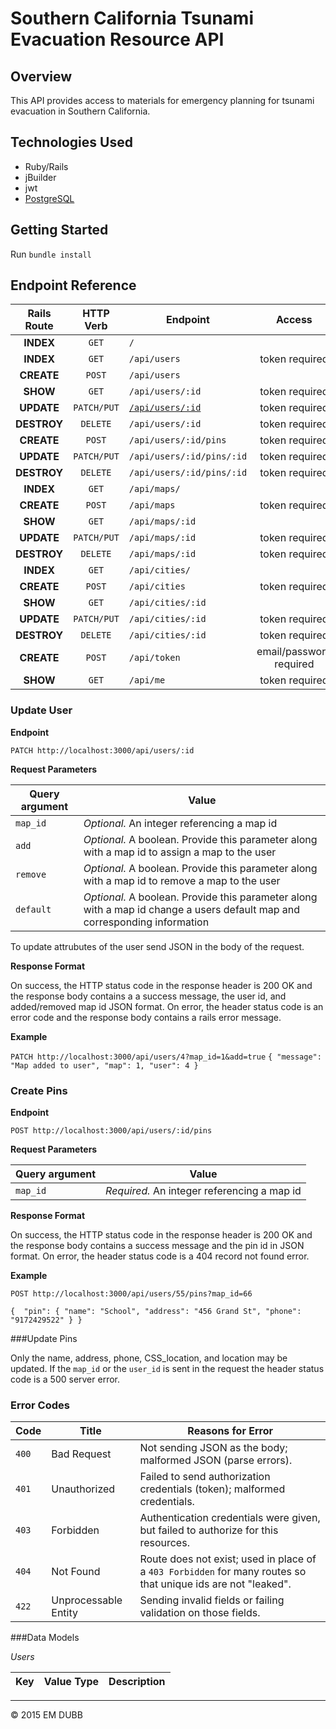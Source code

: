 # Southern California Tsunami Evacuation Resource API

## Overview

This API provides access to materials for emergency planning for tsunami evacuation
in Southern California.

## Technologies Used

* Ruby/Rails
* jBuilder
* jwt
* [PostgreSQL](http://www.postgresql.org/docs/)

## Getting Started

Run `bundle install`

## Endpoint Reference

Rails Route | HTTP Verb  | Endpoint                      | Access    
:----------:|:----------:|-------------------------------|:---------------:
**INDEX**   | `GET`      | `/`                           | 
**INDEX**   | `GET`      | `/api/users`                  | token required
**CREATE**  | `POST`     | `/api/users`                  | 
**SHOW**    | `GET`      | `/api/users/:id`              | token required
**UPDATE**  | `PATCH/PUT`| [`/api/users/:id`](#postUser) | token required
**DESTROY** | `DELETE`   | `/api/users/:id`              | token required
**CREATE**  | `POST`     | `/api/users/:id/pins`         | token required
**UPDATE**  | `PATCH/PUT`| `/api/users/:id/pins/:id`     | token required
**DESTROY** | `DELETE`   | `/api/users/:id/pins/:id`     | token required
**INDEX**   | `GET`      | `/api/maps/`                  | 
**CREATE**  | `POST`     | `/api/maps`                   | token required
**SHOW**    | `GET`      | `/api/maps/:id`               | 
**UPDATE**  | `PATCH/PUT`| `/api/maps/:id`               | token required
**DESTROY** | `DELETE`   | `/api/maps/:id`               | token required
**INDEX**   | `GET`      | `/api/cities/`                | 
**CREATE**  | `POST`     | `/api/cities`                 | token required
**SHOW**    | `GET`      | `/api/cities/:id`             | 
**UPDATE**  | `PATCH/PUT`| `/api/cities/:id`             | token required
**DESTROY** | `DELETE`   | `/api/cities/:id`             | token required
**CREATE**  | `POST`     | `/api/token`                  | email/password required
**SHOW**    | `GET`      | `/api/me`                     | token required

<a name="postUser"></a>
### Update User 

**Endpoint**

`PATCH http://localhost:3000/api/users/:id`

**Request Parameters**

Query argument | Value
---------------|------------------------------
`map_id`       | *Optional.* An integer referencing a map id
`add`          | *Optional.* A boolean. Provide this parameter along with a map id to assign a map to the user
`remove`       | *Optional.* A boolean. Provide this parameter along with a map id to remove a map to the user
`default`      | *Optional.* A boolean. Provide this parameter along with a map id change a users default map and corresponding information

To update attrubutes of the user send JSON in the body of the request.

**Response Format**

On success, the HTTP status code in the response header is 200 OK and the response body contains a a success message, the user id, and added/removed map id JSON format. On error, the header status code is an error code and the response body contains a rails error message.

**Example**

`PATCH http://localhost:3000/api/users/4?map_id=1&add=true`
`
{
  "message": "Map added to user",
  "map": 1,
  "user": 4
}
`

### Create Pins

**Endpoint**

`POST http://localhost:3000/api/users/:id/pins`

**Request Parameters**

Query argument | Value
---------------|------------------------------
`map_id`       | *Required.* An integer referencing a map id

**Response Format**

On success, the HTTP status code in the response header is 200 OK and the response body contains a success message and the pin id in JSON format. On error, the header status code is a 404 record not found error.

**Example**

`POST http://localhost:3000/api/users/55/pins?map_id=66`

`{ 
    "pin": {
      "name": "School",
      "address": "456 Grand St",
      "phone": "9172429522"
    }
}`

###Update Pins

Only the name, address, phone, CSS_location, and location may be updated. If the `map_id` or the `user_id` is sent in the request the header status code is a 500 server error.

### Error Codes

Code      | Title                | Reasons for Error
----------|----------------------|----------------------------------
`400`     | Bad Request          | Not sending JSON as the body; malformed JSON (parse errors).
`401`     | Unauthorized         | Failed to send authorization credentials (token); malformed credentials.
`403`     | Forbidden		   	 | Authentication credentials were given, but failed to authorize for this resources.
`404`     | Not Found            |	Route does not exist; used in place of a `403 Forbidden` for many routes so that unique ids are not "leaked".
`422`     | Unprocessable Entity | Sending invalid fields or failing validation on those fields.

###Data Models

*Users*

Key       | Value Type       | Description 
----------|------------------|----------------------------------


---
© 2015 EM DUBB
